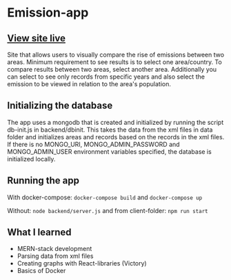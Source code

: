 # Emission-app
## [View site live](https://emission-app.herokuapp.com/)

Site that allows users to visually compare the rise of emissions between two areas.
Minimum requirement to see results is to select one area/country. To compare results between
two areas, select another area. Additionally you can select to see only records from specific years and 
also select the emission to be viewed in relation to the area's population.

## Initializing the database

The app uses a mongodb that is created and initialized by running the script db-init.js in
backend/dbinit. This takes the data from the xml files in data folder and initializes areas and
records based on the records in the xml files. If there is no MONGO_URI, MONGO_ADMIN_PASSWORD and
MONGO_ADMIN_USER environment variables specified, the database is initialized locally.

## Running the app

With docker-compose:
`docker-compose build` and `docker-compose up`

Without:
`node backend/server.js`
and from client-folder:
`npm run start`

## What I learned

* MERN-stack development
* Parsing data from xml files
* Creating graphs with React-libraries (Victory)
* Basics of Docker
